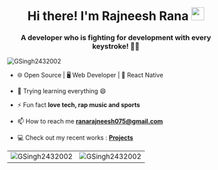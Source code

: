 <h1 align="center">Hi there! I'm Rajneesh Rana <img src="https://emojis.slackmojis.com/emojis/images/1536351075/4594/blob-wave.gif" width="30" height="30px"/></h1>
<h3 align="center">A developer who is fighting for development with every keystroke! 🦾✨</h3>

<p align="left"> 
  <img src="https://komarev.com/ghpvc/?username=GSingh2432002&label=Profile%20views&color=0e75b6&style=flat" alt="GSingh2432002" /> 
</p>

- 🌐 Open Source | 🖥️ Web Developer | 📱 React Native

- 🌱 Trying learning everything 😄

- ⚡ Fun fact **love tech, rap music and sports**

- 📫 How to reach me **ranarajneesh075@gmail.com**

- 💻 Check out my recent works : **[Projects]([https://vrplaced.ai/](https://github.com/rajneeshrana0?tab=repositories))**


<table>
  <tr>
    <td><img src="https://github-readme-stats.vercel.app/api?username=rajneeshrana0&show_icons=true&theme=radical&hide_border=true" alt="GSingh2432002" /></td>
    <td><img src="https://github-readme-streak-stats.herokuapp.com?user=GSingh2432002&theme=radical&hide_border=true" alt="GSingh2432002" /></td>
  </tr>
</table>
